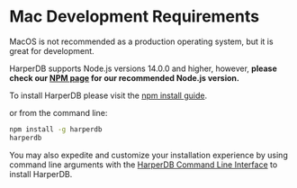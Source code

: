 # Mac Development Requirements

MacOS is not recommended as a production operating system, but it is great for development.

HarperDB supports Node.js versions 14.0.0 and higher, however, **please check our [NPM page](https://www.npmjs.com/package/harperdb) for our recommended Node.js version.**

To install HarperDB please visit the [npm install guide](https://www.npmjs.com/package/harperdb).

or from the command line:
```bash 
npm install -g harperdb
harperdb
```

You may also expedite and customize your installation experience by using command line arguments with the [HarperDB Command Line Interface](../administration/harperdb-cli.md) to install HarperDB.